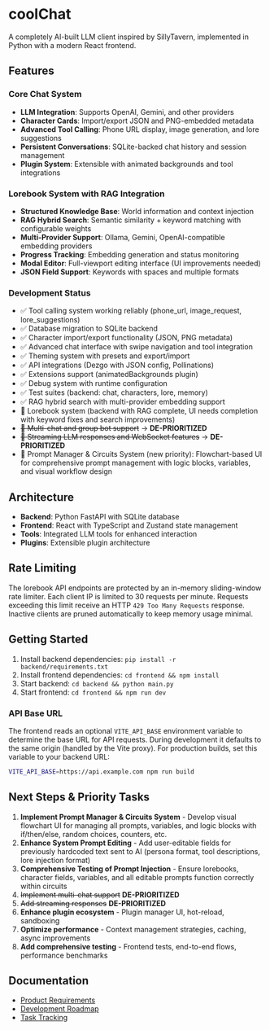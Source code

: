 # coolChat

A completely AI-built LLM client inspired by SillyTavern, implemented in Python with a modern React frontend.

## Features

### Core Chat System
- **LLM Integration**: Supports OpenAI, Gemini, and other providers
- **Character Cards**: Import/export JSON and PNG-embedded metadata
- **Advanced Tool Calling**: Phone URL display, image generation, and lore suggestions
- **Persistent Conversations**: SQLite-backed chat history and session management
- **Plugin System**: Extensible with animated backgrounds and tool integrations

### Lorebook System with RAG Integration
- **Structured Knowledge Base**: World information and context injection
- **RAG Hybrid Search**: Semantic similarity + keyword matching with configurable weights
- **Multi-Provider Support**: Ollama, Gemini, OpenAI-compatible embedding providers
- **Progress Tracking**: Embedding generation and status monitoring
- **Modal Editor**: Full-viewport editing interface (UI improvements needed)
- **JSON Field Support**: Keywords with spaces and multiple formats

### Development Status
- ✅ Tool calling system working reliably (phone_url, image_request, lore_suggestions)
- ✅ Database migration to SQLite backend
- ✅ Character import/export functionality (JSON, PNG metadata)
- ✅ Advanced chat interface with swipe navigation and tool integration
- ✅ Theming system with presets and export/import
- ✅ API integrations (Dezgo with JSON config, Pollinations)
- ✅ Extensions support (animatedBackgrounds plugin)
- ✅ Debug system with runtime configuration
- ✅ Test suites (backend: chat, characters, lore, memory)
- ✅ RAG hybrid search with multi-provider embedding support
- 🔶 Lorebook system (backend with RAG complete, UI needs completion with keyword fixes and search improvements)
- ~~🔲 Multi-chat and group bot support~~ → **DE-PRIORITIZED**
- ~~🔲 Streaming LLM responses and WebSocket features~~ → **DE-PRIORITIZED**
- 🔆 Prompt Manager & Circuits System (new priority): Flowchart-based UI for comprehensive prompt management with logic blocks, variables, and visual workflow design

## Architecture
- **Backend**: Python FastAPI with SQLite database
- **Frontend**: React with TypeScript and Zustand state management
- **Tools**: Integrated LLM tools for enhanced interaction
- **Plugins**: Extensible plugin architecture

## Rate Limiting
The lorebook API endpoints are protected by an in-memory sliding-window rate limiter.
Each client IP is limited to 30 requests per minute. Requests exceeding this limit
receive an HTTP `429 Too Many Requests` response. Inactive clients are pruned
automatically to keep memory usage minimal.

## Getting Started
1. Install backend dependencies: `pip install -r backend/requirements.txt`
2. Install frontend dependencies: `cd frontend && npm install`
3. Start backend: `cd backend && python main.py`
4. Start frontend: `cd frontend && npm run dev`

### API Base URL

The frontend reads an optional `VITE_API_BASE` environment variable to determine the
base URL for API requests. During development it defaults to the same origin (handled
by the Vite proxy). For production builds, set this variable to your backend URL:

```bash
VITE_API_BASE=https://api.example.com npm run build
```

## Next Steps & Priority Tasks
1. **Implement Prompt Manager & Circuits System** - Develop visual flowchart UI for managing all prompts, variables, and logic blocks with if/then/else, random choices, counters, etc.
2. **Enhance System Prompt Editing** - Add user-editable fields for previously hardcoded text sent to AI (persona format, tool descriptions, lore injection format)
3. **Comprehensive Testing of Prompt Injection** - Ensure lorebooks, character fields, variables, and all editable prompts function correctly within circuits
4. ~~Implement multi-chat support~~ **DE-PRIORITIZED**
5. ~~Add streaming responses~~ **DE-PRIORITIZED**
6. **Enhance plugin ecosystem** - Plugin manager UI, hot-reload, sandboxing
7. **Optimize performance** - Context management strategies, caching, async improvements
8. **Add comprehensive testing** - Frontend tests, end-to-end flows, performance benchmarks

## Documentation
- [Product Requirements](./coolChatPRD.md)
- [Development Roadmap](./Roadmap.md)
- [Task Tracking](./RooTasks.md)
